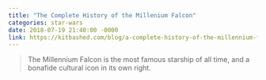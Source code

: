 ```yaml
---
title: "The Complete History of the Millenium Falcon"
categories: star-wars
date: 2018-07-19 21:40:00 -0000
link: https://kitbashed.com/blog/a-complete-history-of-the-millennium-falcon
---
```

> The Millennium Falcon is the most famous starship of all time, and a bonafide cultural icon in its own right. 
